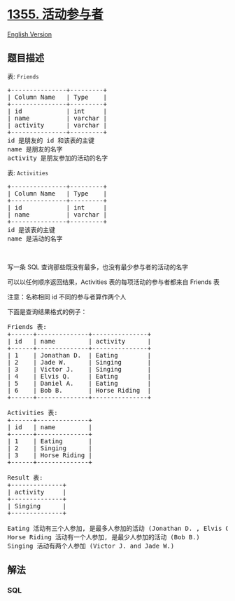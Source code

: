 # [1355. 活动参与者](https://leetcode-cn.com/problems/activity-participants)

[English Version](/solution/1300-1399/1355.Activity%20Participants/README_EN.md)

## 题目描述

<!-- 这里写题目描述 -->

<p>表: <code>Friends</code></p>

<pre>
+---------------+---------+
| Column Name   | Type    |
+---------------+---------+
| id            | int     |
| name          | varchar |
| activity      | varchar |
+---------------+---------+
id 是朋友的 id 和该表的主键
name 是朋友的名字
activity 是朋友参加的活动的名字
</pre>

<p>表: <code>Activities</code></p>

<pre>
+---------------+---------+
| Column Name   | Type    |
+---------------+---------+
| id            | int     |
| name          | varchar |
+---------------+---------+
id 是该表的主键
name 是活动的名字
</pre>

<p> </p>

<p>写一条 SQL 查询那些既没有最多，也没有最少参与者的活动的名字</p>

<p>可以以任何顺序返回结果，Activities 表的每项活动的参与者都来自 Friends 表</p>

<p>注意：名称相同 id 不同的参与者算作两个人</p>

<p>下面是查询结果格式的例子：</p>

<pre>
Friends 表:
+------+--------------+---------------+
| id   | name         | activity      |
+------+--------------+---------------+
| 1    | Jonathan D.  | Eating        |
| 2    | Jade W.      | Singing       |
| 3    | Victor J.    | Singing       |
| 4    | Elvis Q.     | Eating        |
| 5    | Daniel A.    | Eating        |
| 6    | Bob B.       | Horse Riding  |
+------+--------------+---------------+

Activities 表:
+------+--------------+
| id   | name         |
+------+--------------+
| 1    | Eating       |
| 2    | Singing      |
| 3    | Horse Riding |
+------+--------------+

Result 表:
+--------------+
| activity     |
+--------------+
| Singing      |
+--------------+

Eating 活动有三个人参加, 是最多人参加的活动 (Jonathan D. , Elvis Q. and Daniel A.)
Horse Riding 活动有一个人参加, 是最少人参加的活动 (Bob B.)
Singing 活动有两个人参加 (Victor J. and Jade W.)
</pre>


## 解法

<!-- 这里可写通用的实现逻辑 -->

<!-- tabs:start -->

### **SQL**

```sql

```

<!-- tabs:end -->
